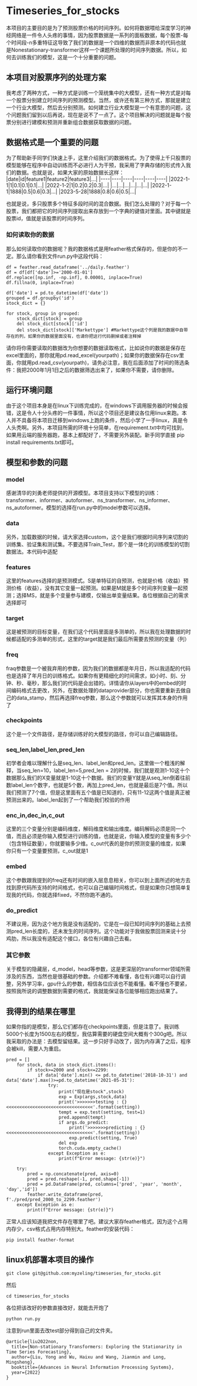 # Timeseries_for_stocks
本项目的主要目的是为了预测股票价格的时间序列。如何将数据喂给深度学习的神经网络是一件令人头疼的事情，因为股票数据是一系列的面板数据，每个股票-每个时间段-n多重特征这导致了我们的数据是一个四维的数据而非原本的代码也就是Nonestationary-transformer这样一个课题所处理的时间序列数据。所以，如何去训练我们的模型，这是一个十分重要的问题。

## 本项目对股票序列的处理方案
我考虑了两种方式，一种方式是训练一个笼统集中的大模型，还有一种方式是对每一个股票分别建立时间序列的预测模型。当然，或许还有第三种方式，那就是建立一个行业大模型，然后去分别预测。如何建立行业大模型是一个有意思的问题，这个问题我们留到以后再说，现在是说不了一点了。这个项目解决的问题就是每个股票分别进行建模和预测并重新组合数据获取数据的问题。

## 数据格式是一个重要的问题
为了帮助新手同学们快速上手，这里介绍我们的数据格式。为了使得上千只股票的模型能够在程序中自动训练而不必进行人为干预，我采用了字典存储的形式传入我们的数据。也就是说，如果大家的原始数据长这样：
|date|id|feature1|feature2|feature3|...|
|----|----|----|----|----|----|
|2022-1-1|1|0.1|0.1|0.1|...|
|2022-1-2|1|0.2|0.2|0.3|...|
|...|...|...|...|...|...|
|2022-1-1|1888|0.5|0.6|0.3|...|
|2023-5-28|1888|0.8|0.6|0.5|...|

也就是说，多只股票多个特征多段时间的混合数据。我们怎么处理的？对于每一个股票，我们都把它的时间序列提取出来存放到一个字典的键值对里面。其中键就是股票id，值就是该股票的时间序列。

### 如何读取你的数据
那么如何读取你的数据呢？我的数据格式是用feather格式保存的，但是你的不一定。那么请你看到文件run.py中这段代码：
```
df = feather.read_dataframe('../daily.feather')
df = df[df['date']>='2000-01-01']
df.replace([np.inf, -np.inf], 0.00001, inplace=True)
df.fillna(0, inplace=True)

df['date'] = pd.to_datetime(df['date'])
grouped = df.groupby('id')
stock_dict = {}

for stock, group in grouped:
    stock_dict[stock] = group
    del stock_dict[stock]['id']
    del stock_dict[stock]['Markettype'] #Markettype这个列是我的数据中自带存在的列，如果你的数据里面没有，也请你把这行代码删掉或者注释掉
```
请你将你需要读取的数据改为你想要的数据读取格式，比如说你的数据是保存在excel里面的，那你就用pd.read_excel(yourpath)；如果你的数据保存在csv里面，你就用pd.read_csv(yourpath)，请务必注意，我在后面添加了时间的筛选条件：我把2000年1月1日之后的数据筛选出来了，如果你不需要，请你删除。

## 运行环境问题
由于这个项目本身是在linux下训练完成的，在windows下调用服务器的时候会报错，这是令人十分头疼的一件事情，所以这个项目还是建议各位用linux来跑。本人并不具备将本项目迁移到windows上跑的条件，然后小学了一手linux，真是令人头秃啊。另外，本项目所需的环境十分简单，在requirement.txt中均可找到，如果用云端的服务器跑，基本上都配好了，不需要另外装配。新手同学直接 pip install requirements.txt即可。

## 模型和参数的问题

### model
感谢清华的刘勇老师提供的开源模型。本项目支持以下模型的训练：transformer、informer、autoformer、ns_transformer、ns_informer、ns_autoformer。模型的选择在run.py中的model参数可以选择。

### data
另外，加载数据的时候，请大家选择custom，这个是我们根据时间序列来切割的训练集、验证集和测试集。不要选择Train_Test，那个是一体化的训练模型的切割数据法。本代码中适配

### features
这里的features选择的是预测模式。S是单特征的自预测，也就是价格（收益）预测价格（收益），没有其它变量一起预测。如果是M就是多个时间序列变量一起预测；选择MS，就是多个变量参与建模，仅输出单变量结果。各位根据自己的需求选择即可

### target
这是被预测的目标变量，在我们这个代码里面是多测单的，所以我在处理数据的时候都适配的多测单的形式，这里的target就是我们最后所需要去预测的变量（列）

### freq
fraq参数是一个被我弃用的参数，因为我们的数据都是年月日，所以我适配的代码也是选择了年月日的训练格式。如果你有更精细化的时间需求，如小时、刻、分钟、秒、毫秒，那么我们的代码是会出错的。详情请你从layers中的embed的时间编码格式去更改，另外，在数据处理的dataprovider部分，你也需要重新去做自己的data_stamp，然后再选择freq参数，那么这个参数就可以发挥其本身的作用了

### checkpoints
这个是一个文件路径，是存储训练好的大模型的路径，你可以自己编辑路径。

### seq_len,label_len,pred_len
初学者会难以理解什么是seq_len、label_len和pred_len。这里做一个粗浅的解释，当seq_len=10，label_len=5,pred_len = 2的时候，我们就是观测1-10这十个数据那么我们的X变量就是1-10这十个数据。我们的变量Y就是从seq_len倒着往前数label_len个数字，也就是5个数，再加上pred_len，也就是最后是7个值。所以我们预测了7个值，但是这里面有五个值是已知道的，只有11-12这两个值是真正被预测出来的。label_len起到了一个帮助我们校验的作用

### enc_in,dec_in,c_out
这里的三个变量分别是编码维度，解码维度和输出维度。编码解码必须是同一个值，而且必须是你输入模型进行训练的值，也就是说，你输入模型的变量有多少个（包含特征数量），你就要输多少维。c_out代表的是你的预测变量的维度，如果你只有一个变量要预测，c_out就是1


### embed
这个参数跟我提到的freq还有时间的嵌入层息息相关，你可以到上面所述的地方去找到原代码所支持的时间格式，也可以自己编辑时间格式，但是如果你只想简单复现我的代码，你就选择fixed，不然你跑不通的。

### do_predict
不建议用，因为这个地方我是没有适配的，它是在一段已知时间序列的基础上去预测pred_len长度的，还未发生的时间序列。这个功能对于我做股票回测来说十分鸡肋，所以我没有适配这个接口，各位有兴趣自己去看。

### 其它参数
关于模型的隐藏层，d_model，head等参数，这是更深层的transformer领域所需涉及的东西，当然也是很基础的参数。介绍都不难看懂，各位有兴趣可以自行调整，另外学习率，gpu什么的参数，相信各位应该也不能看懂。看不懂也不要紧，按照我所说的调整数据到需要的格式，我就能保证各位能够相应跑出结果了。

## 我得到的结果在哪里
如果你指的是模型，那么它们都存在checkpoints里面，但是注意了。我训练5000个长度为1500左右的模型，我估算需要的硬盘空间大概有个300g吧。所以我采取的办法是：去模型留结果。这一步只好手动改了，因为内存满了之后，程序会被kill，需要人为重启。
```
pred = []
    for stock, data in stock_dict.items():
        if stock>=2000 and stock<=2299:
            if data['date'].min() <= pd.to_datetime('2018-10-31') and data['date'].max()>=pd.to_datetime('2021-05-31'):
                try:
                    print("现在是stock",stock)
                    exp = Exp(args,stock,data)
                    print('>>>>>>>testing : {}<<<<<<<<<<<<<<<<<<<<<<<<<<<<<<<<<'.format(setting))
                    tempt = exp.test(setting, test=1)
                    pred.append(tempt)
                    if args.do_predict:
                        print('>>>>>>>predicting : {}<<<<<<<<<<<<<<<<<<<<<<<<<<<<<<<<<'.format(setting))
                        exp.predict(setting, True)
                    del exp
                    torch.cuda.empty_cache()
                except Exception as e:
                    print(f"Error message: {str(e)}")

    try:
        pred = np.concatenate(pred, axis=0)
        pred = pred.reshape(-1, pred.shape[-1])
        pred = pd.DataFrame(pred, columns=['pred', 'year', 'month', 'day','id'])
        feather.write_dataframe(pred, f'./pred/pred_2000_to_2299.feather')
    except Exception as e:
        print(f"Error message: {str(e)}")
```
正常人应该知道我把文件存在哪里了吧。建议大家存feather格式，因为这个占用内存少，csv格式占用内存特别大。feather的安装代码：
```
pip install feather-format
```
## linux机部署本项目的操作
```
git clone git@github.com:myzeling/timeseries_for_stocks.git
```
然后
```
cd timeseries_for_stocks
```
各位把该改好的参数直接改好，就能去开炮了
```
python run.py
```
注意到run里面去改test部分得到自己的文件夹。
```
@article{liu2022non,
  title={Non-stationary Transformers: Exploring the Stationarity in Time Series Forecasting},
  author={Liu, Yong and Wu, Haixu and Wang, Jianmin and Long, Mingsheng},
  booktitle={Advances in Neural Information Processing Systems},
  year={2022}
}
```